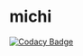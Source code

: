 # michi
[![Codacy Badge](https://api.codacy.com/project/badge/Grade/83151d5ddf484843af0a6fc3b889b5ea)](https://app.codacy.com/gh/kknives/michi?utm_source=github.com&utm_medium=referral&utm_content=kknives/michi&utm_campaign=Badge_Grade)